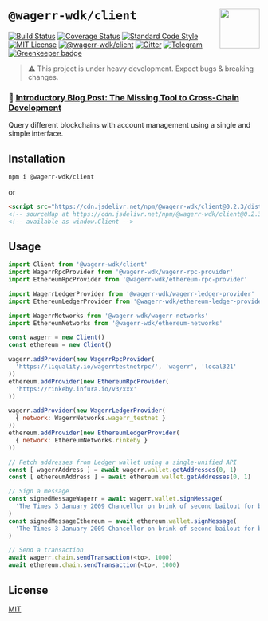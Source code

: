 # `@wagerr-wdk/client` <img align="right" src="https://raw.githubusercontent.com/wagerr/chainabstractionlayer/master/liquality-logo.png" height="80px" />


[![Build Status](https://travis-ci.com/wagerr/chainabstractionlayer.svg?branch=master)](https://travis-ci.com/wagerr/chainabstractionlayer)
[![Coverage Status](https://coveralls.io/repos/github/wagerr/chainabstractionlayer/badge.svg?branch=master)](https://coveralls.io/github/wagerr/chainabstractionlayer?branch=master)
[![Standard Code Style](https://img.shields.io/badge/codestyle-standard-brightgreen.svg)](https://github.com/standard/standard)
[![MIT License](https://img.shields.io/badge/license-MIT-brightgreen.svg)](../../LICENSE.md)
[![@wagerr-wdk/client](https://img.shields.io/npm/dt/@wagerr-wdk/client.svg)](https://npmjs.com/package/@wagerr-wdk/client)
[![Gitter](https://img.shields.io/gitter/room/wagerr/Lobby.svg)](https://gitter.im/wagerr/Lobby?source=orgpage)
[![Telegram](https://img.shields.io/badge/chat-on%20telegram-blue.svg)](https://t.me/Liquality) [![Greenkeeper badge](https://badges.greenkeeper.io/wagerr/chainabstractionlayer.svg)](https://greenkeeper.io/)

> :warning: This project is under heavy development. Expect bugs & breaking changes.

### :pencil: [Introductory Blog Post: The Missing Tool to Cross-Chain Development](https://medium.com/wagerr/the-missing-tool-to-cross-chain-development-2ebfe898efa1)


Query different blockchains with account management using a single and simple interface.


## Installation

```bash
npm i @wagerr-wdk/client
```

or

```html
<script src="https://cdn.jsdelivr.net/npm/@wagerr-wdk/client@0.2.3/dist/client.min.js"></script>
<!-- sourceMap at https://cdn.jsdelivr.net/npm/@wagerr-wdk/client@0.2.3/dist/client.min.js.map -->
<!-- available as window.Client -->
```


## Usage

```js
import Client from '@wagerr-wdk/client'
import WagerrRpcProvider from '@wagerr-wdk/wagerr-rpc-provider'
import EthereumRpcProvider from '@wagerr-wdk/ethereum-rpc-provider'

import WagerrLedgerProvider from '@wagerr-wdk/wagerr-ledger-provider'
import EthereumLedgerProvider from '@wagerr-wdk/ethereum-ledger-provider'

import WagerrNetworks from '@wagerr-wdk/wagerr-networks'
import EthereumNetworks from '@wagerr-wdk/ethereum-networks'

const wagerr = new Client()
const ethereum = new Client()

wagerr.addProvider(new WagerrRpcProvider(
  'https://liquality.io/wagerrtestnetrpc/', 'wagerr', 'local321'
))
ethereum.addProvider(new EthereumRpcProvider(
  'https://rinkeby.infura.io/v3/xxx'
))

wagerr.addProvider(new WagerrLedgerProvider(
  { network: WagerrNetworks.wagerr_testnet }
))
ethereum.addProvider(new EthereumLedgerProvider(
  { network: EthereumNetworks.rinkeby }
))

// Fetch addresses from Ledger wallet using a single-unified API
const [ wagerrAddress ] = await wagerr.wallet.getAddresses(0, 1)
const [ ethereumAddress ] = await ethereum.wallet.getAddresses(0, 1)

// Sign a message
const signedMessageWagerr = await wagerr.wallet.signMessage(
  'The Times 3 January 2009 Chancellor on brink of second bailout for banks', wagerrAddress.address
)
const signedMessageEthereum = await ethereum.wallet.signMessage(
  'The Times 3 January 2009 Chancellor on brink of second bailout for banks', ethereumAddress.address
)

// Send a transaction
await wagerr.chain.sendTransaction(<to>, 1000)
await ethereum.chain.sendTransaction(<to>, 1000)
```


## License

[MIT](../../LICENSE.md)
